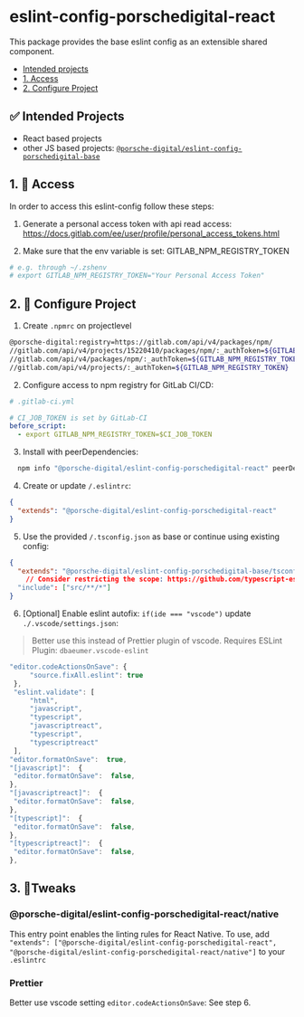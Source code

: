 # eslint-config-porschedigital-react

This package provides the base eslint config as an extensible shared component.

- [Intended projects](#-intended-projects)
- [1. Access](#1-access)
- [2. Configure Project](#2-configure-project)

## ✅ Intended Projects

- React based projects
- other JS based projects: [`@porsche-digital/eslint-config-porschedigital-base`](/packages/eslint-config-porschedigital-base)

## 1. 🚀 Access

In order to access this eslint-config follow these steps:

1. Generate a personal access token with api read access: https://docs.gitlab.com/ee/user/profile/personal_access_tokens.html

2. Make sure that the env variable is set: GITLAB_NPM_REGISTRY_TOKEN

```sh
# e.g. through ~/.zshenv
# export GITLAB_NPM_REGISTRY_TOKEN="Your Personal Access Token"
```

## 2. 🔧 Configure Project

1. Create `.npmrc` on projectlevel

```sh
@porsche-digital:registry=https://gitlab.com/api/v4/packages/npm/
//gitlab.com/api/v4/projects/15220410/packages/npm/:_authToken=${GITLAB_NPM_REGISTRY_TOKEN}
//gitlab.com/api/v4/packages/npm/:_authToken=${GITLAB_NPM_REGISTRY_TOKEN}
//gitlab.com/api/v4/projects/:_authToken=${GITLAB_NPM_REGISTRY_TOKEN}
```

2. Configure access to npm registry for GitLab CI/CD:

```yaml
# .gitlab-ci.yml

# CI_JOB_TOKEN is set by GitLab-CI
before_script:
  - export GITLAB_NPM_REGISTRY_TOKEN=$CI_JOB_TOKEN
```

3. Install with peerDependencies:

```sh
  npm info "@porsche-digital/eslint-config-porschedigital-react" peerDependencies --json | command sed 's/[\{\},]//g ; s/: /@/g' | xargs yarn add --dev "@porsche-digital/eslint-config-porschedigital-react"
```

4. Create or update `/.eslintrc`:

```json
{
  "extends": "@porsche-digital/eslint-config-porschedigital-react"
}
```

5. Use the provided `/.tsconfig.json` as base or continue using existing config:

```json
{
  "extends": "@porsche-digital/eslint-config-porschedigital-base/tsconfig.json",
    // Consider restricting the scope: https://github.com/typescript-eslint/typescript-eslint/blob/master/docs/getting-started/linting/FAQ.md#wide-includes-in-your-tsconfig 
  "include": ["src/**/*"]
}
```

6. [Optional] Enable eslint autofix: `if(ide === "vscode")` update `./.vscode/settings.json`:

> Better use this instead of Prettier plugin of vscode.
> Requires ESLint Plugin: `dbaeumer.vscode-eslint`

   ```js
   "editor.codeActionsOnSave": {
        "source.fixAll.eslint": true
    },
    "eslint.validate": [
        "html",
        "javascript",
        "typescript",
        "javascriptreact",
        "typescript",
        "typescriptreact"
    ],
   "editor.formatOnSave":  true,
   "[javascript]":  {
    "editor.formatOnSave":  false,
   },
   "[javascriptreact]":  {
    "editor.formatOnSave":  false,
   },
   "[typescript]":  {
    "editor.formatOnSave":  false,
   },
   "[typescriptreact]":  {
    "editor.formatOnSave":  false,
   },
   ```


## 3. 🔬Tweaks

### @porsche-digital/eslint-config-porschedigital-react/native

This entry point enables the linting rules for React Native. To use, add `"extends": ["@porsche-digital/eslint-config-porschedigital-react", "@porsche-digital/eslint-config-porschedigital-react/native"]` to your `.eslintrc`

### Prettier

Better use vscode setting `editor.codeActionsOnSave`: See step 6.
